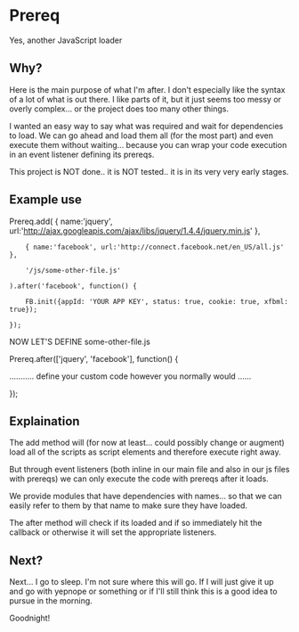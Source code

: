 Prereq
=============

Yes, another JavaScript loader

Why?
-------

Here is the main purpose of what I'm after. I don't especially like the syntax of a
lot of what is out there. I like parts of it, but it just seems too messy or overly
complex... or the project does too many other things.

I wanted an easy way to say what was required and wait for dependencies to load.
We can go ahead and load them all (for the most part) and even execute them without
waiting... because you can wrap your code execution in an event listener defining
its prereqs.

This project is NOT done.. it is NOT tested.. it is in its very very early stages.


Example use
-------


Prereq.add(
		{ name:'jquery', url:'http://ajax.googleapis.com/ajax/libs/jquery/1.4.4/jquery.min.js' },

		{ name:'facebook', url:'http://connect.facebook.net/en_US/all.js' },

		'/js/some-other-file.js'

	).after('facebook', function() {

		FB.init({appId: 'YOUR APP KEY', status: true, cookie: true, xfbml: true});

	});


NOW LET'S DEFINE some-other-file.js


Prereq.after(['jquery', 'facebook'], function() {

........... define your custom code however you normally would ......

});


Explaination
-------

The add method will (for now at least... could possibly change or augment) load all of the scripts
as script elements and therefore execute right away.

But through event listeners (both inline in our main file and also in our js files with prereqs)
we can only execute the code with prereqs after it loads.

We provide modules that have dependencies with names... so that we can easily refer to them by that 
name to make sure they have loaded.

The after method will check if its loaded and if so immediately hit the callback or otherwise
it will set the appropriate listeners.

Next?
-------

Next... I go to sleep. I'm not sure where this will go. If I will just give it up and go with yepnope 
or something or if I'll still think this is a good idea to pursue in the morning.

Goodnight!
